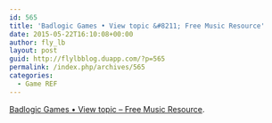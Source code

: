 ```yaml
---
id: 565
title: 'Badlogic Games • View topic &#8211; Free Music Resource'
date: 2015-05-22T16:10:08+00:00
author: fly_lb
layout: post
guid: http://flylbblog.duapp.com/?p=565
permalink: /index.php/archives/565
categories:
  - Game REF
---
```

[Badlogic Games • View topic &#8211; Free Music Resource](http://www.badlogicgames.com/forum/viewtopic.php?t=19426&p=81459#p81459).